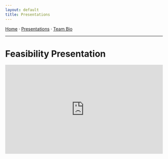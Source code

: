 ```yaml
---
layout: default
title: Presentations
---
```

<link rel="stylesheet" href="/Garden-Assistant-Application/assets/css/custom.css">
<!-- NAV BAR -->
<p>
  <a href="/Garden-Assistant-Application/">Home</a> ·
  <a href="/Garden-Assistant-Application/presentations">Presentations</a> ·
  <a href="/Garden-Assistant-Application/team">Team Bio</a>
</p>
<hr>

# Feasibility Presentation

<div class="slide-wrap">
  <iframe src="https://docs.google.com/presentation/d/1UHvCibJWSSQanufIapTHNkI1VKHAXvQrTxWj9il7cdk/edit?usp=sharing"
          frameborder="0" allowfullscreen mozallowfullscreen="true" webkitallowfullscreen="true"></iframe>
</div>

<style>
.slide-wrap { position: relative; padding-top: 56.25%; }
.slide-wrap iframe { position:absolute; top:0; left:0; width:100%; height:100%; }
</style>
